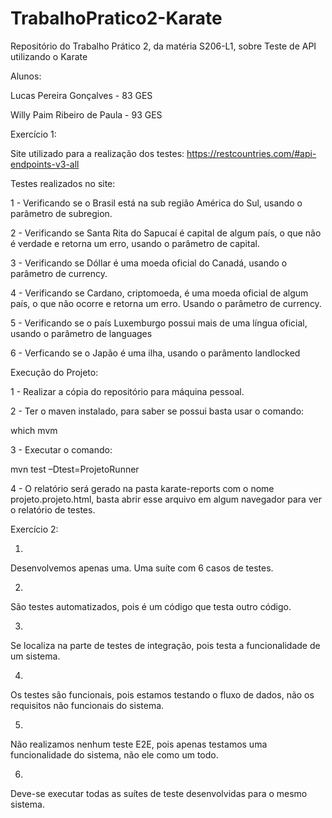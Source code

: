 # TrabalhoPratico2-Karate
Repositório do Trabalho Prático 2, da matéria S206-L1, sobre Teste de API utilizando o Karate

Alunos:

Lucas Pereira Gonçalves - 83 GES

Willy Paim Ribeiro de Paula - 93 GES

Exercício 1:

Site utilizado para a realização dos testes: https://restcountries.com/#api-endpoints-v3-all

Testes realizados no site:

1 - Verificando se o Brasil está na sub região América do Sul, usando o parâmetro de subregion.

2 - Verificando se Santa Rita do Sapucaí é capital de algum país, o que não é verdade e retorna um erro, usando o parâmetro de capital.

3 - Verificando se Dóllar é uma moeda oficial do Canadá, usando o parâmetro de currency.

4 - Verificando se Cardano, criptomoeda, é uma moeda oficial de algum país, o que não ocorre e retorna um erro. Usando o parâmetro de currency.

5 - Verificando se o país Luxemburgo possui mais de uma língua oficial, usando o parâmetro de languages

6 - Verficando se o Japão é uma ilha, usando o parâmento landlocked

Execução do Projeto:

1 - Realizar a cópia do repositório para máquina pessoal.

2 - Ter o maven instalado, para saber se possui basta usar o comando:


which mvm

3 - Executar o comando:


mvn test –Dtest=ProjetoRunner

4 - O relatório será gerado na pasta karate-reports com o nome projeto.projeto.html, basta abrir esse arquivo em algum navegador para ver o relatório de testes.


Exercício 2:

1)
Desenvolvemos apenas uma. Uma suíte com 6 casos de testes.

2)
São testes automatizados, pois é um código que testa outro código.

3)
Se localiza na parte de testes de integração, pois testa a funcionalidade de um sistema.

4)
Os testes são funcionais, pois estamos testando o fluxo de dados, não os requisitos não funcionais do sistema.

5)
Não realizamos nenhum teste E2E, pois apenas testamos uma funcionalidade do sistema, não ele como um todo.

6)
Deve-se executar todas as suítes de teste desenvolvidas para o mesmo sistema.